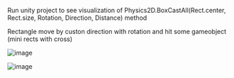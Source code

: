Run unity project to see visualization of Physics2D.BoxCastAll(Rect.center, Rect.size, Rotation, Direction, Distance) method


Rectangle move by custon direction with rotation and hit some gameobject (mini rects with cross)

![image](https://github.com/Attosius/Unity-checker/assets/21027214/0a3035c7-996d-4974-923f-1928185a4dee)



![image](https://github.com/Attosius/Unity-checker/assets/21027214/c8bd5768-7daf-4292-ad80-09bb874d17bf)
